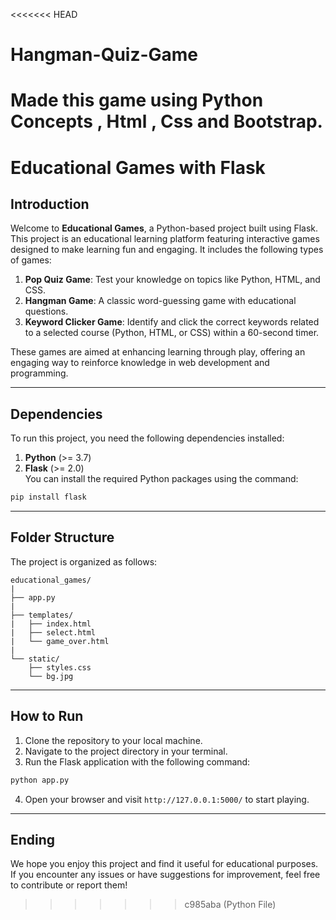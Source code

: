 <<<<<<< HEAD
# Hangman-Quiz-Game
Made this game using Python Concepts , Html , Css and Bootstrap.
=======
# Educational Games with Flask

## Introduction

Welcome to **Educational Games**, a Python-based project built using Flask. This project is an educational learning platform featuring interactive games designed to make learning fun and engaging. It includes the following types of games:

1. **Pop Quiz Game**: Test your knowledge on topics like Python, HTML, and CSS.  
2. **Hangman Game**: A classic word-guessing game with educational questions.  
3. **Keyword Clicker Game**: Identify and click the correct keywords related to a selected course (Python, HTML, or CSS) within a 60-second timer.

These games are aimed at enhancing learning through play, offering an engaging way to reinforce knowledge in web development and programming.

---

## Dependencies

To run this project, you need the following dependencies installed:

1. **Python** (>= 3.7)  
2. **Flask** (>= 2.0)  
You can install the required Python packages using the command:

```bash
pip install flask
```

---

## Folder Structure

The project is organized as follows:

```
educational_games/
|
├── app.py              
|
├── templates/           
|   ├── index.html       
|   ├── select.html       
|   └── game_over.html    
|
└── static/               
    ├── styles.css        
    └── bg.jpg           
```

---

## How to Run

1. Clone the repository to your local machine.  
2. Navigate to the project directory in your terminal.  
3. Run the Flask application with the following command:

```bash
python app.py
```

4. Open your browser and visit `http://127.0.0.1:5000/` to start playing.

---

## Ending

We hope you enjoy this project and find it useful for educational purposes. If you encounter any issues or have suggestions for improvement, feel free to contribute or report them!

>>>>>>> c985aba (Python File)
